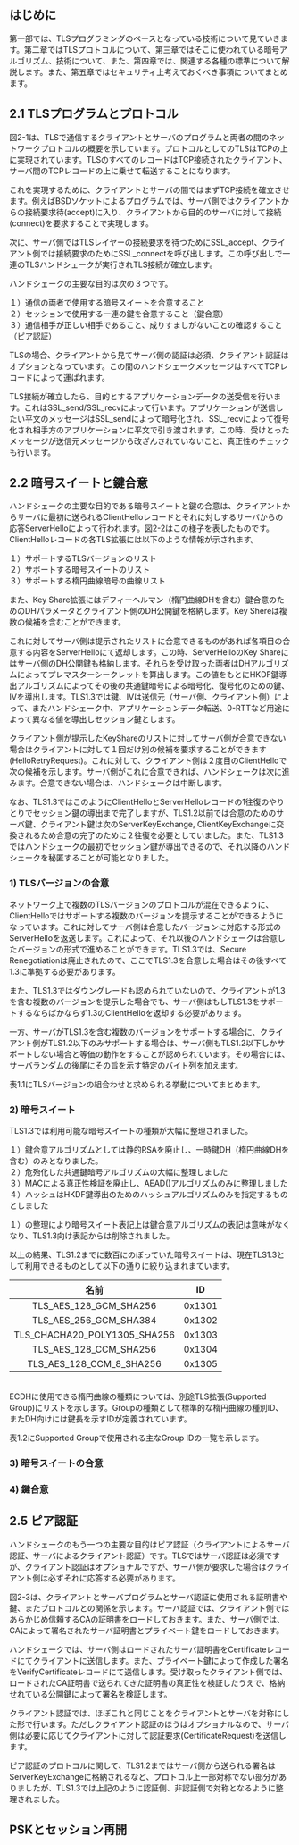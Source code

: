 ## はじめに
第一部では、TLSプログラミングのベースとなっている技術について見ていきます。第二章ではTLSプロトコルについて、第三章ではそこに使われている暗号アルゴリズム、技術について、また、第四章では、関連する各種の標準について解説します。また、第五章ではセキュリティ上考えておくべき事項についてまとめます。

## 2.1 TLSプログラムとプロトコル
図2-1は、TLSで通信するクライアントとサーバのプログラムと両者の間のネットワークプロトコルの概要を示しています。プロトコルとしてのTLSはTCPの上に実現されています。TLSのすべてのレコードはTCP接続されたクライアント、サーバ間のTCPレコードの上に乗せて転送することになります。

これを実現するために、クライアントとサーバの間ではまずTCP接続を確立させます。例えばBSDソケットによるプログラムでは、サーバ側ではクライアントからの接続要求待(accept)に入り、クライアントから目的のサーバに対して接続(connect)を要求することで実現します。

次に、サーバ側ではTLSレイヤーの接続要求を待つためにSSL_accept、クライアント側では接続要求のためにSSL_connectを呼び出します。この呼び出しで一連のTLSハンドシェークが実行されTLS接続が確立します。

ハンドシェークの主要な目的は次の３つです。

１）通信の両者で使用する暗号スイートを合意すること<br>
２）セッションで使用する一連の鍵を合意すること（鍵合意）<br>
３）通信相手が正しい相手であること、成りすましがないことの確認すること（ピア認証）<br>

TLSの場合、クライアントから見てサーバ側の認証は必須、クライアント認証はオプションとなっています。この間のハンドシェークメッセージはすべてTCPレコードによって運ばれます。

TLS接続が確立したら、目的とするアプリケーションデータの送受信を行います。これはSSL_send/SSL_recvによって行います。アプリケーションが送信したい平文のメッセージはSSL_sendによって暗号化され、SSL_recvによって復号化され相手方のアプリケーションに平文で引き渡されます。この時、受けとったメッセージが送信元メッセージから改ざんされていないこと、真正性のチェックも行います。

## 2.2 暗号スイートと鍵合意
ハンドシェークの主要な目的である暗号スイートと鍵の合意は、クライアントからサーバに最初に送られるClientHelloレコードとそれに対しするサーバからの応答ServerHelloによって行われます。図2-2はこの様子を表したものです。
<br>
ClientHelloレコードの各TLS拡張には以下のような情報が示されます。

１）サポートするTLSバージョンのリスト<br>
２）サポートする暗号スイートのリスト<br>
３）サポートする楕円曲線暗号の曲線リスト<br>


また、Key Share拡張にはデフィーヘルマン（楕円曲線DHを含む）鍵合意のためのDHパラメータとクライアント側のDH公開鍵を格納します。Key Shereは複数の候補を含むことができます。

これに対してサーバ側は提示されたリストに合意できるものがあれば各項目の合意する内容をServerHelloにて返却します。この時、ServerHelloのKey Shareにはサーバ側のDH公開鍵も格納します。それらを受け取った両者はDHアルゴリズムによってプレマスターシークレットを算出します。この値をもとにHKDF鍵導出アルゴリズムによってその後の共通鍵暗号による暗号化、復号化のための鍵、IVを導出します。TLS1.3では鍵、IVは送信元（サーバ側、クライアント側）によって、またハンドシェーク中、アプリケーションデータ転送、0-RTTなど用途によって異なる値を導出しセッション鍵とします。

クライアント側が提示したKeyShareのリストに対してサーバ側が合意できない場合はクライアントに対して１回だけ別の候補を要求することができます(HelloRetryRequest)。これに対して、クライアント側は２度目のClientHelloで次の候補を示します。サーバ側がこれに合意できれば、ハンドシェークは次に進みます。合意できない場合は、ハンドシェークは中断します。

なお、TLS1.3ではこのようにClientHelloとServerHelloレコードの1往復のやりとりでセッション鍵の導出まで完了しますが、TLS1.2以前では合意のためのサーバ鍵、クライアント鍵は次のServerKeyExchange, ClientKeyExchangeに交換されるため合意の完了のために２往復を必要としていました。また、TLS1.3ではハンドシェークの最初でセッション鍵が導出できるので、それ以降のハンドシェークを秘匿することが可能となりました。

### 1) TLSバージョンの合意
ネットワーク上で複数のTLSバージョンのプロトコルが混在できるように、ClientHelloではサポートする複数のバージョンを提示することができるようになっています。これに対してサーバ側は合意したバージョンに対応する形式のServerHelloを返送します。これによって、それ以後のハンドシェークは合意したバージョンの形式で進めることができます。TLS1.3では、Secure Renegotiationは廃止されたので、ここでTLS1.3を合意した場合はその後すべて1.3に準拠する必要があります。

また、TLS1.3ではダウングレードも認められていないので、クライアントが1.3を含む複数のバージョンを提示した場合でも、サーバ側はもしTLS1.3をサポートするならばかならず1.3のClientHelloを返却する必要があります。

一方、サーバがTLS1.3を含む複数のバージョンをサポートする場合に、クライアント側がTLS1.2以下のみサポートする場合は、サーバ側もTLS1.2以下しかサポートしない場合と等価の動作をすることが認められています。その場合には、サーバランダムの後尾にその旨を示す特定のバイト列を加えます。

表1.1にTLSバージョンの組合わせと求められる挙動についてまとめます。

### 2) 暗号スイート
TLS1.3では利用可能な暗号スイートの種類が大幅に整理されました。

１）鍵合意アルゴリズムとしては静的RSAを廃止し、一時鍵DH（楕円曲線DHを含む）のみとなりました。<br>
２）危殆化した共通鍵暗号アルゴリズムの大幅に整理しました<br>
３）MACによる真正性検証を廃止し、AEAD()アルゴリズムのみに整理しました<br>
４）ハッシュはHKDF鍵導出のためのハッシュアルゴリズムのみを指定するものとしました<br>

１）の整理により暗号スイート表記上は鍵合意アルゴリズムの表記は意味がなくなり、TLS1.3向け表記からは削除されました。

以上の結果、TLS1.2までに数百にのぼっていた暗号スイートは、現在TLS1.3として利用できるものとして以下の通りに絞り込まれまています。
<br>

|名前|ID|
|:---:|:---:|
|TLS_AES_128_GCM_SHA256|0x1301|
|TLS_AES_256_GCM_SHA384|0x1302|
|TLS_CHACHA20_POLY1305_SHA256|0x1303|
|TLS_AES_128_CCM_SHA256|0x1304|
|TLS_AES_128_CCM_8_SHA256|0x1305|

<br>
ECDHに使用できる楕円曲線の種類については、別途TLS拡張(Supported Group)にリストを示します。Groupの種類として標準的な楕円曲線の種別ID、またDH向けには鍵長を示すIDが定義されています。

表1.2にSupported Groupで使用される主なGroup IDの一覧を示します。

### 3) 暗号スイートの合意

### 4) 鍵合意


## 2.5 ピア認証
ハンドシェークのもう一つの主要な目的はピア認証（クライアントによるサーバ認証、サーバによるクライアント認証）です。TLSではサーバ認証は必須ですが、クライアント認証はオプショナルですが、サーバ側が要求した場合はクライアント側は必ずそれに応答する必要があります。

図2-3は、クライアントとサーバプログラムとサーバ認証に使用される証明書や鍵、またプロトコルとの関係を示します。サーバ認証では、クライアント側ではあらかじめ信頼するCAの証明書をロードしておきます。また、サーバ側では、CAによって署名されたサーバ証明書とプライベート鍵をロードしておきます。

ハンドシェークでは、サーバ側はロードされたサーバ証明書をCertificateレコードにてクライアントに送信します。また、プライベート鍵によって作成した署名をVerifyCertificateレコードにて送信します。受け取ったクライアント側では、ロードされたCA証明書で送られてきた証明書の真正性を検証したうえで、格納せれている公開鍵によって署名を検証します。

クライアント認証では、ほぼこれと同じことをクライアントとサーバを対称にした形で行います。ただしクライアント認証のほうはオプショナルなので、サーバ側は必要に応じてクライアントに対して認証要求(CertificateRequest)を送信します。

ピア認証のプロトコルに関して、TLS1.2まではサーバ側から送られる署名はServerKeyExchangeに格納されるなど、プロトコル上一部対称でない部分がありましたが、TLS1.3では上記のように認証側、非認証側で対称となるように整理されました。

## PSKとセッション再開

